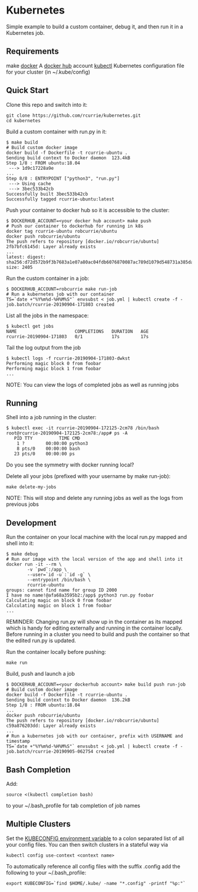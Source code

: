 # Kubernetes
Simple example to build a custom container, debug it, and then run it in a Kubernetes job.

## Requirements
make
[docker](https://docs.docker.com/install/)
A [docker hub](https://hub.docker.com) account
[kubectl](https://kubernetes.io/docs/tasks/tools/install-kubectl/)
Kubernetes configuration file for your cluster (in ~/.kube/config)

## Quick Start
Clone this repo and switch into it:
```
git clone https://github.com/rcurrie/kubernetes.git
cd kubernetes
```
Build a custom container with run.py in it:
```
$ make build
# Build custom docker image
docker build -f Dockerfile -t rcurrie-ubuntu .
Sending build context to Docker daemon  123.4kB
Step 1/8 : FROM ubuntu:18.04
 ---> 1d9c17228a9e
...
Step 8/8 : ENTRYPOINT ["python3", "run.py"]
 ---> Using cache
 ---> 3bec533b42cb
Successfully built 3bec533b42cb
Successfully tagged rcurrie-ubuntu:latest
```
Push your container to docker hub so it is accessible to the cluster:
```
$ DOCKERHUB_ACCOUNT=<your docker hub account> make push
# Push our container to dockerhub for running in k8s
docker tag rcurrie-ubuntu robcurrie/ubuntu
docker push robcurrie/ubuntu
The push refers to repository [docker.io/robcurrie/ubuntu]
2fb7bfc6145d: Layer already exists
...
latest: digest: sha256:d72d572b9f3b7683a1e07a80ac04fdb6076870087ac789d1079d548731a385da size: 2405
```
Run the custom container in a job:
```
$ DOCKERHUB_ACCOUNT=robcurrie make run-job
# Run a kubernetes job with our container
TS=`date +"%Y%m%d-%H%M%S"` envsubst < job.yml | kubectl create -f -
job.batch/rcurrie-20190904-171803 created
```
List all the jobs in the namespace:
```
$ kubectl get jobs
NAME                      COMPLETIONS   DURATION   AGE
rcurrie-20190904-171803   0/1           17s        17s
```
Tail the log output from the job
```
$ kubectl logs -f rcurrie-20190904-171803-dwkst
Performing magic block 0 from foobar
Performing magic block 1 from foobar
...
```
NOTE: You can view the logs of completed jobs as well as running jobs

## Running
Shell into a job running in the cluster:
```
$ kubectl exec -it rcurrie-20190904-172125-2cm78 /bin/bash
root@rcurrie-20190904-172125-2cm78:/app# ps -A
   PID TTY          TIME CMD
    1 ?        00:00:00 python3
    8 pts/0    00:00:00 bash
   23 pts/0    00:00:00 ps
```
Do you see the symmetry with docker running local?

Delete all your jobs (prefixed with your username by make run-job):
```
make delete-my-jobs
```
NOTE: This will stop and delete any running jobs as well as the logs from previous jobs

## Development
Run the container on your local machine with the local run.py mapped and shell into it:
```
$ make debug
# Run our image with the local version of the app and shell into it
docker run -it --rm \
        -v `pwd`:/app \
        --user=`id -u`:`id -g` \
        --entrypoint /bin/bash \
        rcurrie-ubuntu
groups: cannot find name for group ID 2000
I have no name!@afa68a3595b2:/app$ python3 run.py foobar
Calculating magic on block 0 from foobar
Calculating magic on block 1 from foobar
...
```
REMINDER: Changing run.py will show up in the container as its mapped which is handy for editing externally and running in the container locally. Before running in a cluster you need to build and push the container so that the edited run.py is updated.

Run the container locally before pushing:
```
make run
```

Build, push and launch a job
```
$ DOCKERHUB_ACCOUNT=<your dockerhub account> make build push run-job
# Build custom docker image
docker build -f Dockerfile -t rcurrie-ubuntu .
Sending build context to Docker daemon  136.2kB
Step 1/8 : FROM ubuntu:18.04
...
docker push robcurrie/ubuntu
The push refers to repository [docker.io/robcurrie/ubuntu]
c59a876203dd: Layer already exists
...
# Run a kubernetes job with our container, prefix with USERNAME and timestamp
TS=`date +"%Y%m%d-%H%M%S"` envsubst < job.yml | kubectl create -f -
job.batch/rcurrie-20190905-062754 created
```

## Bash Completion
Add:
```
source <(kubectl completion bash)
```
to your ~/.bash_profile for tab completion of job names

## Multiple Clusters
Set the [KUBECONFIG environment variable](https://kubernetes.io/docs/concepts/configuration/organize-cluster-access-kubeconfig/#supporting-multiple-clusters-users-and-authentication-mechanisms) to a colon separated list of all your config files. You can then switch clusters in a stateful way via 
```
kubectl config use-context <context name>
```
To automatically reference all config files with the suffix .config add the following to your ~/.bash_profile:
```
export KUBECONFIG=`find $HOME/.kube/ -name "*.config" -printf "%p:"`
```
